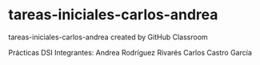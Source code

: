 # tareas-iniciales-carlos-andrea
tareas-iniciales-carlos-andrea created by GitHub Classroom

Prácticas DSI
Integrantes:
Andrea Rodríguez Rivarés
Carlos Castro García
